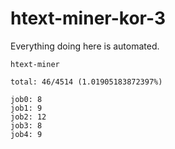 # htext-miner-kor-3

Everything doing here is automated.

```
htext-miner

total: 46/4514 (1.01905183872397%)

job0: 8
job1: 9
job2: 12
job3: 8
job4: 9
```